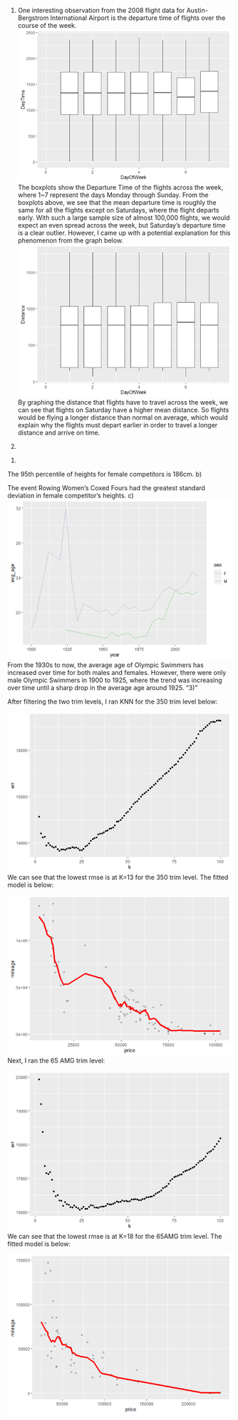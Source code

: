 1.  One interesting observation from the 2008 flight data for
    Austin-Bergstrom International Airport is the departure time of
    flights over the course of the week.
    ![](ProblemSet1_files/figure-markdown_strict/ABIA%20Departure-1.png)
    The boxplots show the Departure Time of the flights across the week,
    where 1~7 represent the days Monday through Sunday. From the
    boxplots above, we see that the mean departure time is roughly the
    same for all the flights except on Saturdays, where the flight
    departs early. With such a large sample size of almost 100,000
    flights, we would expect an even spread across the week, but
    Saturday’s departure time is a clear outlier. However, I came up
    with a potential explanation for this phenomenon from the graph
    below.
    ![](ProblemSet1_files/figure-markdown_strict/ABIA%20Distance-1.png)
    By graphing the distance that flights have to travel across the
    week, we can see that flights on Saturday have a higher mean
    distance. So flights would be flying a longer distance than normal
    on average, which would explain why the flights must depart earlier
    in order to travel a longer distance and arrive on time.

2.  

<!-- -->

1.  

The 95th percentile of heights for female competitors is 186cm. b)

The event Rowing Women’s Coxed Fours had the greatest standard deviation
in female competitor’s heights. c)
![](ProblemSet1_files/figure-markdown_strict/2C-1.png) From the 1930s to
now, the average age of Olympic Swimmers has increased over time for
both males and females. However, there were only male Olympic Swimmers
in 1900 to 1925, where the trend was increasing over time until a sharp
drop in the average age around 1925. “3)”

After filtering the two trim levels, I ran KNN for the 350 trim level
below:

![](ProblemSet1_files/figure-markdown_strict/sclass_350%20graph-1.png)
We can see that the lowest rmse is at K=13 for the 350 trim level. The
fitted model is below:

![](ProblemSet1_files/figure-markdown_strict/sclass350%20graph-1.png)
Next, I ran the 65 AMG trim level:

![](ProblemSet1_files/figure-markdown_strict/sclass_65AMG%20graph-1.png)
We can see that the lowest rmse is at K=18 for the 65AMG trim level. The
fitted model is below:

![](ProblemSet1_files/figure-markdown_strict/sclass65AMG%20graph-1.png)
